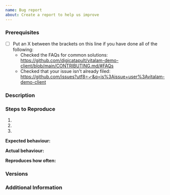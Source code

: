```yaml
---
name: Bug report
about: Create a report to help us improve
---
```


<!--

Have you read VITALam's Code of Conduct? By filing an Issue, you are expected to comply with it, including treating everyone with respect: https://github.com/digicatapult/vitalam-demo-client/.github/blob/main/CODE_OF_CONDUCT.md

-->

### Prerequisites

-   [ ] Put an X between the brackets on this line if you have done all of the following:
    -   Checked the FAQs for common solutions: <https://github.com/digicatapult/vitalam-demo-client/blob/main/CONTRIBUTING.md/#FAQs>
    -   Checked that your issue isn't already filed: <https://github.com/issues?utf8=✓&q=is%3Aissue+user%3Avitalam-demo-client>

### Description

<!-- Description of the issue -->

### Steps to Reproduce

1. <!-- First Step -->
2. <!-- Second Step -->
3. <!-- and so on… -->

**Expected behaviour:**

<!-- What you expect to happen -->

**Actual behaviour:**

<!-- What actually happens -->

**Reproduces how often:**

<!-- What percentage of the time does it reproduce? -->

### Versions

<!-- You can get this information from copy and pasting the version on the home page or via package.json. Also, please include the OS and what version of the OS you're running. -->

### Additional Information

<!-- Any additional information, configuration or data that might be necessary to reproduce the issue. -->
